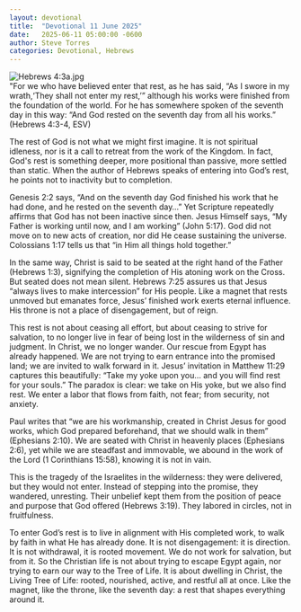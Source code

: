 ```yaml
---
layout: devotional
title:  "Devotional 11 June 2025"
date:   2025-06-11 05:00:00 -0600
author: Steve Torres
categories: Devotional, Hebrews
---
```

<img src="https://sitemedia.esteeb.com/file/esteebcomsitemedia/devotional_images/Hebrews/Heb-4_3.jpg?raw=true" alt="Hebrews 4:3a.jpg" style="max-width: 100%; height: auto;">

<div class="scripture">
  "For we who have believed enter that rest, as he has said, “As I swore in my wrath,‘They shall not enter my rest,’” although his works were finished from the foundation of the world. For he has somewhere spoken of the seventh day in this way: “And God rested on the seventh day from all his works.” (Hebrews 4:3-4, ESV)
</div>

The rest of God is not what we might first imagine. It is not spiritual idleness, nor is it a call to retreat from the work of the Kingdom. In fact, God's rest is something deeper, more positional than passive, more settled than static. When the author of Hebrews speaks of entering into God’s rest, he points not to inactivity but to completion.

Genesis 2:2 says, “And on the seventh day God finished his work that he had done, and he rested on the seventh day…” Yet Scripture repeatedly affirms that God has not been inactive since then. Jesus Himself says, “My Father is working until now, and I am working” (John 5:17). God did not move on to new acts of creation, nor did He cease sustaining the universe. Colossians 1:17 tells us that “in Him all things hold together.”
 
In the same way, Christ is said to be seated at the right hand of the Father (Hebrews 1:3), signifying the completion of His atoning work on the Cross. But seated does not mean silent. Hebrews 7:25 assures us that Jesus “always lives to make intercession” for His people. Like a magnet that rests unmoved but emanates force, Jesus’ finished work exerts eternal influence. His throne is not a place of disengagement, but of reign.

This rest is not about ceasing all effort, but about ceasing to strive for salvation, to no longer live in fear of being lost in the wilderness of sin and judgment. In Christ, we no longer wander. Our rescue from Egypt has already happened. We are not trying to earn entrance into the promised land; we are invited to walk forward in it.
Jesus’ invitation in Matthew 11:29 captures this beautifully: “Take my yoke upon you… and you will find rest for your souls.” The paradox is clear: we take on His yoke, but we also find rest. We enter a labor that flows from faith, not fear; from security, not anxiety.

Paul writes that “we are his workmanship, created in Christ Jesus for good works, which God prepared beforehand, that we should walk in them” (Ephesians 2:10). We are seated with Christ in heavenly places (Ephesians 2:6), yet while we are steadfast and immovable, we abound in the work of the Lord (1 Corinthians 15:58), knowing it is not in vain.

This is the tragedy of the Israelites in the wilderness: they were delivered, but they would not enter. Instead of stepping into the promise, they wandered, unresting. Their unbelief kept them from the position of peace and purpose that God offered (Hebrews 3:19). They labored in circles, not in fruitfulness.

To enter God’s rest is to live in alignment with His completed work, to walk by faith in what He has already done. It is not disengagement: it is direction. It is not withdrawal, it is rooted movement. We do not work for salvation, but from it.
So the Christian life is not about trying to escape Egypt again, nor trying to earn our way to the Tree of Life. It is about dwelling in Christ, the Living Tree of Life: rooted, nourished, active, and restful all at once. Like the magnet, like the throne, like the seventh day: a rest that shapes everything around it.